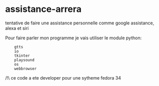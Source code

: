 # assistance-arrera
tentative de faire une assistance personnelle comme google assistance, alexa et siri

Pour faire parler mon programme je vais utiliser le module python:

        gtts
        io
        tkinter
        playsound
        os
        webbrowser

/!\ ce code a ete developer pour une sytheme fedora 34
